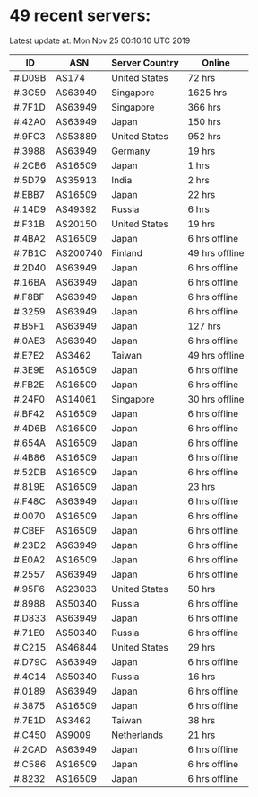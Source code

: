 # 49 recent servers:

Latest update at: Mon Nov 25 00:10:10 UTC 2019

| ID | ASN | Server Country | Online |
| -- | --- | -------------- | ------ |
| #.D09B | AS174 | United States | 72 hrs |
| #.3C59 | AS63949 | Singapore | 1625 hrs |
| #.7F1D | AS63949 | Singapore | 366 hrs |
| #.42A0 | AS63949 | Japan | 150 hrs |
| #.9FC3 | AS53889 | United States | 952 hrs |
| #.3988 | AS63949 | Germany | 19 hrs |
| #.2CB6 | AS16509 | Japan | 1 hrs |
| #.5D79 | AS35913 | India | 2 hrs |
| #.EBB7 | AS16509 | Japan | 22 hrs |
| #.14D9 | AS49392 | Russia | 6 hrs |
| #.F31B | AS20150 | United States | 19 hrs |
| #.4BA2 | AS16509 | Japan | 6 hrs offline |
| #.7B1C | AS200740 | Finland | 49 hrs offline |
| #.2D40 | AS63949 | Japan | 6 hrs offline |
| #.16BA | AS63949 | Japan | 6 hrs offline |
| #.F8BF | AS63949 | Japan | 6 hrs offline |
| #.3259 | AS63949 | Japan | 6 hrs offline |
| #.B5F1 | AS63949 | Japan | 127 hrs |
| #.0AE3 | AS63949 | Japan | 6 hrs offline |
| #.E7E2 | AS3462 | Taiwan | 49 hrs offline |
| #.3E9E | AS16509 | Japan | 6 hrs offline |
| #.FB2E | AS16509 | Japan | 6 hrs offline |
| #.24F0 | AS14061 | Singapore | 30 hrs offline |
| #.BF42 | AS16509 | Japan | 6 hrs offline |
| #.4D6B | AS16509 | Japan | 6 hrs offline |
| #.654A | AS16509 | Japan | 6 hrs offline |
| #.4B86 | AS16509 | Japan | 6 hrs offline |
| #.52DB | AS16509 | Japan | 6 hrs offline |
| #.819E | AS16509 | Japan | 23 hrs |
| #.F48C | AS63949 | Japan | 6 hrs offline |
| #.0070 | AS16509 | Japan | 6 hrs offline |
| #.CBEF | AS16509 | Japan | 6 hrs offline |
| #.23D2 | AS63949 | Japan | 6 hrs offline |
| #.E0A2 | AS16509 | Japan | 6 hrs offline |
| #.2557 | AS63949 | Japan | 6 hrs offline |
| #.95F6 | AS23033 | United States | 50 hrs |
| #.8988 | AS50340 | Russia | 6 hrs offline |
| #.D833 | AS63949 | Japan | 6 hrs offline |
| #.71E0 | AS50340 | Russia | 6 hrs offline |
| #.C215 | AS46844 | United States | 29 hrs |
| #.D79C | AS63949 | Japan | 6 hrs offline |
| #.4C14 | AS50340 | Russia | 16 hrs |
| #.0189 | AS63949 | Japan | 6 hrs offline |
| #.3875 | AS16509 | Japan | 6 hrs offline |
| #.7E1D | AS3462 | Taiwan | 38 hrs |
| #.C450 | AS9009 | Netherlands | 21 hrs |
| #.2CAD | AS63949 | Japan | 6 hrs offline |
| #.C586 | AS16509 | Japan | 6 hrs offline |
| #.8232 | AS16509 | Japan | 6 hrs offline |

